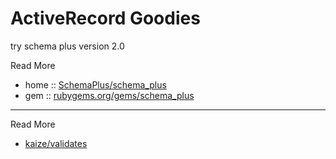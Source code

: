 # ActiveRecord Goodies


try schema plus version 2.0

Read More

- home :: [SchemaPlus/schema_plus](https://github.com/SchemaPlus/schema_plus)
- gem :: [rubygems.org/gems/schema_plus](https://rubygems.org/gems/schema_plus)


---

Read More

- [kaize/validates](https://github.com/kaize/validates)

